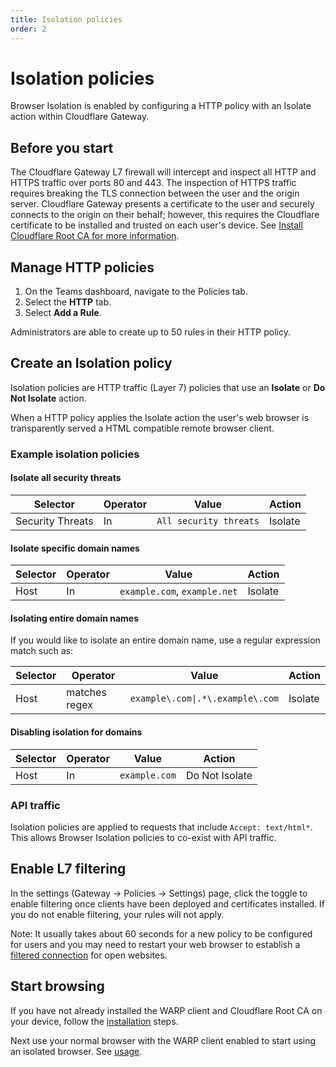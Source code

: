 ```yaml
---
title: Isolation policies
order: 2
---
```


# Isolation policies

Browser Isolation is enabled by configuring a HTTP policy with an Isolate action within Cloudflare Gateway.

## Before you start
The Cloudflare Gateway L7 firewall will intercept and inspect all HTTP and HTTPS traffic over ports 80 and 443. The inspection of HTTPS traffic requires breaking the TLS connection between the user and the origin server. Cloudflare Gateway presents a certificate to the user and securely connects to the origin on their behalf; however, this requires the Cloudflare certificate to be installed and trusted on each user's device. See [Install Cloudflare Root CA for more information](https://secret.wiki/gateway/connecting-to-gateway/install-cloudflare-cert).

## Manage HTTP policies

1. On the Teams dashboard, navigate to the Policies tab.
2. Select the **HTTP** tab.
3. Select **Add a Rule**.

Administrators are able to create up to 50 rules in their HTTP policy.

## Create an Isolation policy

Isolation policies are HTTP traffic (Layer 7) policies that use an **Isolate** or **Do Not Isolate** action.

When a HTTP policy applies the Isolate action the user's web browser is transparently served a HTML compatible remote browser client.

### Example isolation policies

#### Isolate all security threats

| Selector | Operator | Value | Action |
| - | - | - | - |
| Security Threats | In | `All security threats` | Isolate

#### Isolate specific domain names

| Selector | Operator | Value | Action |
| - | - | - | - |
| Host | In | `example.com`, `example.net` | Isolate

#### Isolating entire domain names
If you would like to isolate an entire domain name, use a regular expression match such as:

| Selector | Operator | Value | Action |
| - | - | - | - |
| Host | matches regex | `example\.com\|.*\.example\.com` | Isolate

#### Disabling isolation for domains

| Selector | Operator | Value | Action |
| - | - | - | - |
| Host | In | `example.com` | Do Not Isolate

### API traffic
Isolation policies are applied to requests that include `Accept: text/html*`. This allows Browser Isolation policies to co-exist with API traffic.

## Enable L7 filtering
In the settings (Gateway → Policies → Settings) page, click the toggle to enable filtering once clients have been deployed and certificates installed. If you do not enable filtering, your rules will not apply.

<Aside>
Note: It usually takes about 60 seconds for a new policy to be configured for users and you may need to restart your web browser to establish a <a href="/feedback/faq#how-long-does-it-take-for-l7-firewall-policies-to-apply">filtered connection</a> for open websites.
</Aside>

## Start browsing

If you have not already installed the WARP client and Cloudflare Root CA on your device, follow the [installation](/installation) steps.

Next use your normal browser with the WARP client enabled to start using an isolated browser. See [usage](/usage).